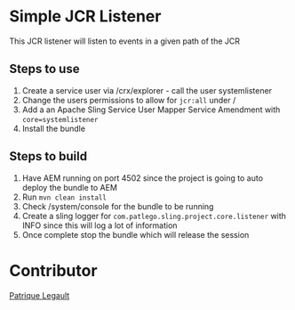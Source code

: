 # Simple JCR Listener

This JCR listener will listen to events in a given path of the JCR 

## Steps to use

1. Create a service user via /crx/explorer - call the user systemlistener
2. Change the users permissions to allow for `jcr:all` under /
3. Add a an Apache Sling Service User Mapper Service Amendment with `core=systemlistener`
4. Install the bundle

## Steps to build 

1. Have AEM running on port 4502 since the project is going to auto deploy the bundle to AEM
2. Run `mvn clean install`
3. Check /system/console for the bundle to be running
4. Create a sling logger for `com.patlego.sling.project.core.listener` with INFO since this will log a lot of information
5. Once complete stop the bundle which will release the session

# Contributor
[Patrique Legault](https://twitter.com/_patlego)